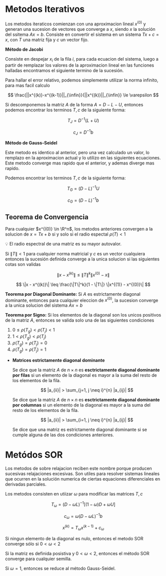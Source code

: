 # Metodos Iterativos

Los metodos iteraticos comienzan con una aproximacion lineal $x^{(0)}$ y generan una sucesion de vectores que converge a $x$, siendo $x$ la solución del ssitema $Ax = b$. Consiste en convertir el sistema en un sistema $Tx + c = x$, con $T$ una matriz fija y $c$ un vector fijo.

**Método de Jacobi**

Consiste en despejar $x_i$ de la fila $i$, para cada ecuacion del sistema, luego a partir de remplazar los valores de la aproximacion lineal en las funciones halladas encontramos el siguiente termino de la sucesión.

Para hallar el error relativo, podemos simplemente utilizar la norma infinito, para mas facil calculo

$$
\frac{||x^{(k)}-x^{(k-1)}||_{\infin}}{||x^{(k)}||_{\infin}} \le \varepsilon
$$

Si descomponemos la matriz $A$ de la forma $A = D - L - U$, entonces podemos encontrar los terminos $T, c$ de la siguiente forma:

$$
T_J = D^{-1} (L + U)
$$

$$
c_J = D^{-1}b
$$

**Método de Gauss-Seidel**

Este metodo es identico al anterior, pero una vez calculado un valor, lo remplazo en la aproximacion actual y lo utilizo en las siguientes ecuaciones. Este metodo converge mas rapido que el anterior, y ademas diverge mas rapido.

Podemos encontrar los terminos $T, c$ de la siguiente forma:

$$
T_G = (D-L)^{-1} U
$$

$$
c_G = (D-L)^{-1}b
$$

## Teorema de Convergencia

Para cualquier $x^{(0)} \in \R^n$, los metodos anteriores convergen a la solucion de $x = Tx + b$ si y solo si el radio espectal $\rho(T) < 1$

<aside>
💡 El radio espectral de una matriz es su mayor autovalor.

</aside>

Si $\|T\| < 1$ para cualquier norma matricial y $c$ es un vector cualquiera entonces la sucesión definida converge a la unica solucion si las siguientes cotas son validas

$$
\|x - x^{(k)}\| \leq \|T\|^k \|x^{(0)} - x\|
$$

$$
\|x - x^{(k)}\| \leq \frac{\|T\|^k}{1 - \|T\|} \|x^{(1)} - x^{(0)}\|
$$

**Teorema por Diagonal Dominante:** Si $A$ es estrictamente diagonal dominante, entonces para cualquier eleccion de $x^{(0)}$, la sucesion converge a la unica solucion del sistema $Ax = b$

**Teorema por Signo:** Si los elementos de la diagonal son los unicos positivos de la matriz $A$, entonces se valida solo una de las siguientes condiciones

1. $0 \leq \rho(T_g) < \rho(T_j) < 1$
2. $1 < \rho(T_g) < \rho(T_j)$
3. $\rho(T_g) = \rho(T_j) = 0$
4. $\rho(T_g) = \rho(T_j) = 1$

- **Matrices estrictamente diagonal dominante**
    
    Se dice que la matriz $A$ de $n \times n$ es **esctrictamente diagonal dominante por filas** si un elemento de la diagonal es mayor a la suma del resto de los elementos de la fila.
    
    $$
    |a_{ii}| > \sum_{j=1, j \neq i}^{n} |a_{ij}|
    $$
    
    Se dice que la matriz $A$ de $n \times n$ es **esctrictamente diagonal dominante por columnas** si un elemento de la diagonal es mayor a la suma del resto de los elementos de la fila.
    
    $$
    |a_{ii}| > \sum_{i=1, j \neq i}^{n} |a_{ij}|
    $$
    
    Se dice que una matriz es estrictamente diagonal dominante si se cumple alguna de las dos condiciones anteriores.
    

# Metódos SOR

Los metodos de sobre relajacion reciben este nombre porque producen sucesivas relajaciones excesivas. Son utiles para resolver sistemas lineales que ocurren en la solución numerica de ciertas equaciones diferenciales en derivadas parciales.

Los metodos consisten en utiizar $\omega$ para modificar las matrices $T, c$

$$
T_\omega = (D - \omega L)^{-1}[(1-\omega)D + \omega U]
$$

$$
c_\omega =\omega(D - \omega L)^{-1}b
$$

$$
x^{(k)} = T_\omega x^{(k-1)} + c_\omega
$$

Si ningun elemento de la diagonal es nulo, entonces el metodo SOR converge sólo si $0 < \omega < 2$

Si la matriz es definida posistiva y $0 < \omega < 2$, entonces el método SOR converge para cualquier semilla.

Si $\omega = 1$, entonces se reduce al método Gauss-Seidel.